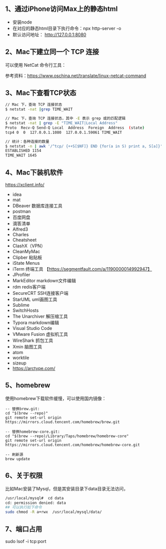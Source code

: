 ## 1、通过iPhone访问Max上的静态html

- 安装node
- 在对应的静态html目录下执行命令：npx http-server -o
- 默认访问地址：  http://127.0.0.1:8080 

## 2、Mac下建立同一个 TCP 连接

可以使用 NetCat 命令行工具：

参考资料：https://www.oschina.net/translate/linux-netcat-command


## 3、Mac下查看TCP状态

```bash
// Mac 下，查询 TCP 连接状态
$ netstat -nat |grep TIME_WAIT

// Mac 下，查询 TCP 连接状态，其中 -E 表示 grep 或的匹配逻辑
$ netstat -nat | grep -E "TIME_WAIT|Local Address"
Proto  Recv-Q Send-Q Local  Address  Foreign  Address  (state)
tcp4 0  0  127.0.0.1.1080  127.0.0.1.59061 TIME_WAIT

// 统计：各种连接的数量
$ netstat -n | awk '/^tcp/ {++S[$NF]} END {for(a in S) print a, S[a]}'
ESTABLISHED 1154
TIME_WAIT 1645
```

## 4、Mac下装机软件

https://xclient.info/

- idea
- mat
- DBeaver   数据库连接工具
- postman
- 百度网盘
- 滴答清单
- Alfred3
- Charles
- Cheatsheet
- ClashX（VPN）
- CleanMyMac
- Clipber  粘贴板
- iState Menus
- iTerm   终端工具 【https://segmentfault.com/a/1190000014992947】
- JProfiler
- MarkEditor  markdown文件编辑
- rdm  redis客户端
- SecureCRT  SSH连接客户端
- StarUML       uml画图工具
- Sublime
- SwitchHosts
- The Unarchiver   解压缩工具
- Typora    markdown编辑
- Visual Studio Code
- VMware Fusion  虚拟机工具
- WireShark   抓包工具
- Xmin      脑图工具
- atom
- worktile
- sizeup
- https://arctype.com/

## 5、homebrew

使用homebrew下载软件缓慢，可以使用国内镜像：
```
-- 替换brew.git:
cd "$(brew --repo)"
git remote set-url origin https://mirrors.cloud.tencent.com/homebrew/brew.git

-- 替换homebrew-core.git:
cd "$(brew --repo)/Library/Taps/homebrew/homebrew-core"
git remote set-url origin https://mirrors.cloud.tencent.com/homebrew/homebrew-core.git

-- 刷新源
brew update
```

## 6、关于权限

比如Mac安装了Mysql，但是其安装目录下data目录无法访问，
```sh
/usr/local/mysql#  cd data
cd: permission denied: data
## 可以执行如下命令
sudo chmod -R a+rwx  /usr/local/mysql/data/
```

## 7、端口占用

sudo lsof -i tcp:port
